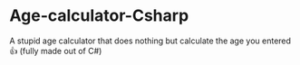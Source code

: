 # Age-calculator-Csharp
A stupid age calculator that does nothing but calculate the age you entered 👍 (fully made out of C#)
